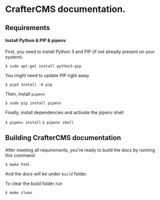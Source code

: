 # CrafterCMS documentation.

## Requirements

#### Install Python & PIP & pipenv

First, you need to install Python 3 and PIP (if not already present on your system):

`$ sudo apt-get install python3-pip`

You might need to update PIP right away

`$ pip3 install -U pip`

Then, install `pipenv`

`$ sudo pip install pipenv`

Finally, install dependencies and activate the pipenv shell

`$ pipenv install`
`$ pipenv shell`

## Building CrafterCMS documentation

After meeting all requirements, you're ready to build the docs by running this command:

`$ make html`

And the docs will be under `build` folder.

To clear the build folder run

`$ make clean`